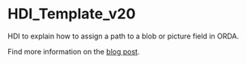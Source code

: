 # HDI_Template_v20

HDI to explain how to assign a path to a blob or picture field in ORDA.

Find more information on the [blog post](https://blog.4d.com/orda-assigning-a-path-to-a-blob-or-picture-field).
